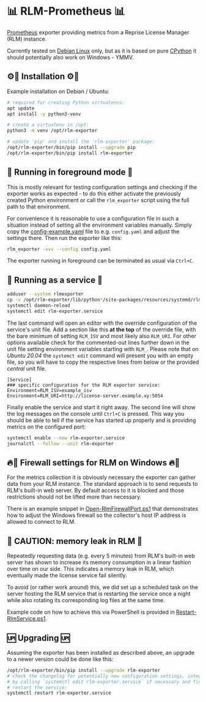 # 📊 RLM-Prometheus 📊

[Prometheus][1] exporter providing metrics from a Reprise License Manager (RLM)
instance.

Currently tested on [Debian Linux][4] only, but as it is based on pure
[CPython][5] it should potentially also work on Windows - YMMV.

## ⚙🔧 Installation ⚙🔧

Example installation on Debian / Ubuntu:

```bash
# required for creating Python virtualenvs:
apt update
apt install -y python3-venv

# create a virtualenv in /opt:
python3 -m venv /opt/rlm-exporter

# update 'pip' and install the 'rlm-exporter' package:
/opt/rlm-exporter/bin/pip install --upgrade pip
/opt/rlm-exporter/bin/pip install rlm-exporter
```

## 🏃 Running in foreground mode 🏃

This is mostly relevant for testing configuration settings and checking if the
exporter works as expected - to do this either activate the previously created
Python environment or call the `rlm_exporter` script using the full path to that
environment.

For convenience it is reasonable to use a configuration file in such a situation
instead of setting all the environment variables manually. Simply copy the
[config-example.yaml][3] file to e.g. `config.yaml` and adjust the settings
there. Then run the exporter like this:

```bash
rlm_exporter -vvv --config config.yaml
```

The exporter running in foreground can be terminated as usual via `Ctrl+C`.

## 👟 Running as a service 👟

```bash
adduser --system rlmexporter
cp -v /opt/rlm-exporter/lib/python*/site-packages/resources/systemd/rlm-exporter.service  /etc/systemd/system/
systemctl daemon-reload
systemctl edit rlm-exporter.service
```

The last command will open an editor with the override configuration of the
service's unit file. Add a section like this **at the top** of the override
file, with the bare minimum of setting `RLM_ISV` and most likely also `RLM_URI`.
For other options available check for the commented-out lines further down in
the unit file setting environment variables starting with `RLM_`. Please note
that on *Ubuntu 20.04* the `systemct edit` command will present you with an
empty file, so you will have to copy the respective lines from below or the
provided *central* unit file.

```text
[Service]
### specific configuration for the RLM exporter service:
Environment=RLM_ISV=example_isv
Environment=RLM_URI=http://license-server.example.xy:5054
```

Finally enable the service and start it right away. The second line will show
the log messages on the console until `Ctrl+C` is pressed. This way you should
be able to tell if the service has started up properly and is providing metrics
on the configured port:

```bash
systemctl enable --now rlm-exporter.service
journalctl --follow --unit rlm-exporter
```

## 🔥🧱 Firewall settings for RLM on Windows 🔥🧱

For the metrics collection it is obviously necessary the exporter can gather
data from your RLM instance. The standard approach is to send requests to RLM's
built-in web server. By default access to it is blocked and those restrictions
should not be lifted more than necessary.

There is an example snippet in [Open-RlmFirewallPort.ps1][2] that demonstrates
how to adjust the Windows firewall so the collector's host IP address is allowed
to connect to RLM.

## 👾 CAUTION: memory leak in RLM 👾

Repeatedly requesting data (e.g. every 5 minutes) from RLM's built-in web server
has shown to increase its memory consumption in a linear fashion over time on
our side. This indicates a memory leak in RLM, which eventually made the license
service fail silently.

To avoid (or rather work around) this, we did set up a scheduled task on the
server hosting the RLM service that is restarting the service once a night while
also rotating its corresponding log files at the same time.

Example code on how to achieve this via PowerShell is provided in
[Restart-RlmService.ps1][6].

## 🆙 Upgrading 🆙

Assuming the exporter has been installed as described above, an upgrade to a
newer version could be done like this:

```bash
/opt/rlm-exporter/bin/pip install --upgrade rlm-exporter
# check the changelog for potentially new configuration settings, integrate them
# by calling `systemctl edit rlm-exporter.service` if necessary and finally
# restart the service:
systemctl restart rlm-exporter.service
```

[1]: https://prometheus.io/
[2]: resources/powershell/Open-RlmFirewallPort.ps1
[3]: resources/config-example.yaml
[4]: https://debian.org/
[5]: https://github.com/python/cpython
[6]: resources/powershell/Restart-RlmService.ps1